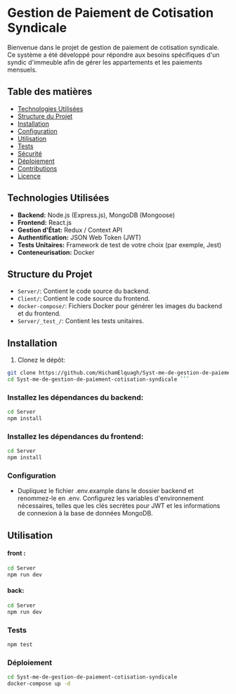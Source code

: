 # Gestion de Paiement de Cotisation Syndicale

Bienvenue dans le projet de gestion de paiement de cotisation syndicale. Ce système a été développé pour répondre aux besoins spécifiques d'un syndic d'immeuble afin de gérer les appartements et les paiements mensuels.

## Table des matières

- [Technologies Utilisées](#technologies-utilisées)
- [Structure du Projet](#structure-du-projet)
- [Installation](#installation)
- [Configuration](#configuration)
- [Utilisation](#utilisation)
- [Tests](#tests)
- [Sécurité](#sécurité)
- [Déploiement](#déploiement)
- [Contributions](#contributions)
- [Licence](#licence)

## Technologies Utilisées

- **Backend:** Node.js (Express.js), MongoDB (Mongoose)
- **Frontend:** React.js
- **Gestion d'État:** Redux / Context API
- **Authentification:** JSON Web Token (JWT)
- **Tests Unitaires:** Framework de test de votre choix (par exemple, Jest)
- **Conteneurisation:** Docker

## Structure du Projet

- `Server/`: Contient le code source du backend.
- `Client/`: Contient le code source du frontend.
- `docker-compose/`: Fichiers Docker pour générer les images du backend et du frontend.
- `Server/_test_/`: Contient les tests unitaires.

## Installation

1. Clonez le dépôt:

```bash
git clone https://github.com/HichamElquagh/Syst-me-de-gestion-de-paiement-cotisation-syndicale.git
cd Syst-me-de-gestion-de-paiement-cotisation-syndicale ```
```
### Installez les dépendances du backend:
```bash
cd Server
npm install
```
### Installez les dépendances du frontend:
```bash
cd Server
npm install
```

### Configuration
- Dupliquez le fichier .env.example dans le dossier backend et renommez-le en .env. Configurez les variables d'environnement nécessaires,
 telles que les clés secrètes pour JWT et les informations de connexion à la base de données MongoDB.

## Utilisation
#### front :
```bash
cd Server
npm run dev
```
#### back:
```bash
cd Server
npm run dev
```
### Tests
```bash
npm test
```
### Déploiement
```bash
cd Syst-me-de-gestion-de-paiement-cotisation-syndicale
docker-compose up -d
```






